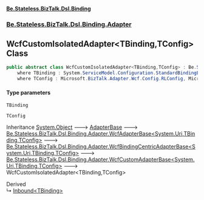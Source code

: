 #### [Be.Stateless.BizTalk.Dsl.Binding](README.md 'README')
### [Be.Stateless.BizTalk.Dsl.Binding.Adapter](Be.Stateless.BizTalk.Dsl.Binding.Adapter.md 'Be.Stateless.BizTalk.Dsl.Binding.Adapter')

## WcfCustomIsolatedAdapter<TBinding,TConfig> Class

```csharp
public abstract class WcfCustomIsolatedAdapter<TBinding,TConfig> : Be.Stateless.BizTalk.Dsl.Binding.Adapter.WcfCustomAdapterBase<System.Uri, TBinding, TConfig>
    where TBinding : System.ServiceModel.Configuration.StandardBindingElement, new()
    where TConfig : Microsoft.BizTalk.Adapter.Wcf.Config.RLConfig, Microsoft.BizTalk.Adapter.Wcf.Config.IAdapterConfigAddress, Microsoft.BizTalk.Adapter.Wcf.Config.IAdapterConfigIdentity, Microsoft.BizTalk.Adapter.Wcf.Config.IAdapterConfigBinding, Microsoft.BizTalk.Adapter.Wcf.Config.IAdapterConfigEndpointBehavior, Microsoft.BizTalk.Adapter.Wcf.Config.IAdapterConfigInboundMessageMarshalling, Microsoft.BizTalk.Adapter.Wcf.Config.IAdapterConfigOutboundMessageMarshalling, new()
```
#### Type parameters

<a name='Be.Stateless.BizTalk.Dsl.Binding.Adapter.WcfCustomIsolatedAdapter_TBinding,TConfig_.TBinding'></a>

`TBinding`

<a name='Be.Stateless.BizTalk.Dsl.Binding.Adapter.WcfCustomIsolatedAdapter_TBinding,TConfig_.TConfig'></a>

`TConfig`

Inheritance [System.Object](https://docs.microsoft.com/en-us/dotnet/api/System.Object 'System.Object') &#129106; [AdapterBase](AdapterBase.md 'Be.Stateless.BizTalk.Dsl.Binding.Adapter.AdapterBase') &#129106; [Be.Stateless.BizTalk.Dsl.Binding.Adapter.WcfAdapterBase&lt;](WcfAdapterBase_TAddress,TBinding,TConfig_.md 'Be.Stateless.BizTalk.Dsl.Binding.Adapter.WcfAdapterBase<TAddress,TBinding,TConfig>')[System.Uri](https://docs.microsoft.com/en-us/dotnet/api/System.Uri 'System.Uri')[,](WcfAdapterBase_TAddress,TBinding,TConfig_.md 'Be.Stateless.BizTalk.Dsl.Binding.Adapter.WcfAdapterBase<TAddress,TBinding,TConfig>')[TBinding](WcfCustomIsolatedAdapter_TBinding,TConfig_.md#Be.Stateless.BizTalk.Dsl.Binding.Adapter.WcfCustomIsolatedAdapter_TBinding,TConfig_.TBinding 'Be.Stateless.BizTalk.Dsl.Binding.Adapter.WcfCustomIsolatedAdapter<TBinding,TConfig>.TBinding')[,](WcfAdapterBase_TAddress,TBinding,TConfig_.md 'Be.Stateless.BizTalk.Dsl.Binding.Adapter.WcfAdapterBase<TAddress,TBinding,TConfig>')[TConfig](WcfCustomIsolatedAdapter_TBinding,TConfig_.md#Be.Stateless.BizTalk.Dsl.Binding.Adapter.WcfCustomIsolatedAdapter_TBinding,TConfig_.TConfig 'Be.Stateless.BizTalk.Dsl.Binding.Adapter.WcfCustomIsolatedAdapter<TBinding,TConfig>.TConfig')[&gt;](WcfAdapterBase_TAddress,TBinding,TConfig_.md 'Be.Stateless.BizTalk.Dsl.Binding.Adapter.WcfAdapterBase<TAddress,TBinding,TConfig>') &#129106; [Be.Stateless.BizTalk.Dsl.Binding.Adapter.WcfBindingCentricAdapterBase&lt;](WcfBindingCentricAdapterBase_TAddress,TBinding,TConfig_.md 'Be.Stateless.BizTalk.Dsl.Binding.Adapter.WcfBindingCentricAdapterBase<TAddress,TBinding,TConfig>')[System.Uri](https://docs.microsoft.com/en-us/dotnet/api/System.Uri 'System.Uri')[,](WcfBindingCentricAdapterBase_TAddress,TBinding,TConfig_.md 'Be.Stateless.BizTalk.Dsl.Binding.Adapter.WcfBindingCentricAdapterBase<TAddress,TBinding,TConfig>')[TBinding](WcfCustomIsolatedAdapter_TBinding,TConfig_.md#Be.Stateless.BizTalk.Dsl.Binding.Adapter.WcfCustomIsolatedAdapter_TBinding,TConfig_.TBinding 'Be.Stateless.BizTalk.Dsl.Binding.Adapter.WcfCustomIsolatedAdapter<TBinding,TConfig>.TBinding')[,](WcfBindingCentricAdapterBase_TAddress,TBinding,TConfig_.md 'Be.Stateless.BizTalk.Dsl.Binding.Adapter.WcfBindingCentricAdapterBase<TAddress,TBinding,TConfig>')[TConfig](WcfCustomIsolatedAdapter_TBinding,TConfig_.md#Be.Stateless.BizTalk.Dsl.Binding.Adapter.WcfCustomIsolatedAdapter_TBinding,TConfig_.TConfig 'Be.Stateless.BizTalk.Dsl.Binding.Adapter.WcfCustomIsolatedAdapter<TBinding,TConfig>.TConfig')[&gt;](WcfBindingCentricAdapterBase_TAddress,TBinding,TConfig_.md 'Be.Stateless.BizTalk.Dsl.Binding.Adapter.WcfBindingCentricAdapterBase<TAddress,TBinding,TConfig>') &#129106; [Be.Stateless.BizTalk.Dsl.Binding.Adapter.WcfCustomAdapterBase&lt;](WcfCustomAdapterBase_TAddress,TBinding,TConfig_.md 'Be.Stateless.BizTalk.Dsl.Binding.Adapter.WcfCustomAdapterBase<TAddress,TBinding,TConfig>')[System.Uri](https://docs.microsoft.com/en-us/dotnet/api/System.Uri 'System.Uri')[,](WcfCustomAdapterBase_TAddress,TBinding,TConfig_.md 'Be.Stateless.BizTalk.Dsl.Binding.Adapter.WcfCustomAdapterBase<TAddress,TBinding,TConfig>')[TBinding](WcfCustomIsolatedAdapter_TBinding,TConfig_.md#Be.Stateless.BizTalk.Dsl.Binding.Adapter.WcfCustomIsolatedAdapter_TBinding,TConfig_.TBinding 'Be.Stateless.BizTalk.Dsl.Binding.Adapter.WcfCustomIsolatedAdapter<TBinding,TConfig>.TBinding')[,](WcfCustomAdapterBase_TAddress,TBinding,TConfig_.md 'Be.Stateless.BizTalk.Dsl.Binding.Adapter.WcfCustomAdapterBase<TAddress,TBinding,TConfig>')[TConfig](WcfCustomIsolatedAdapter_TBinding,TConfig_.md#Be.Stateless.BizTalk.Dsl.Binding.Adapter.WcfCustomIsolatedAdapter_TBinding,TConfig_.TConfig 'Be.Stateless.BizTalk.Dsl.Binding.Adapter.WcfCustomIsolatedAdapter<TBinding,TConfig>.TConfig')[&gt;](WcfCustomAdapterBase_TAddress,TBinding,TConfig_.md 'Be.Stateless.BizTalk.Dsl.Binding.Adapter.WcfCustomAdapterBase<TAddress,TBinding,TConfig>') &#129106; WcfCustomIsolatedAdapter<TBinding,TConfig>

Derived  
&#8627; [Inbound&lt;TBinding&gt;](WcfCustomIsolatedAdapter.Inbound_TBinding_.md 'Be.Stateless.BizTalk.Dsl.Binding.Adapter.WcfCustomIsolatedAdapter.Inbound<TBinding>')